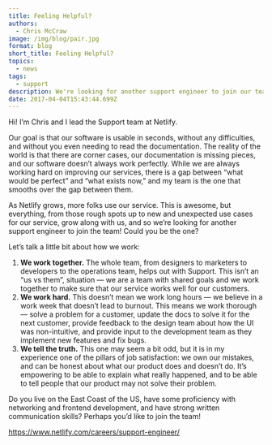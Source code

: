 ```yaml
---
title: Feeling Helpful?
authors:
  - Chris McCraw
image: /img/blog/pair.jpg
format: blog
short_title: Feeling Helpful?
topics:
  - news
tags:
  - support
description: We're looking for another support engineer to join our team!
date: 2017-04-04T15:43:44.699Z
---
```


Hi!  I’m Chris and I lead the Support team at Netlify.

Our goal is that our software is usable in seconds, without any difficulties, and without you even needing to read the documentation.  The reality of the world is that there are corner cases, our documentation is missing pieces, and our software doesn’t always work perfectly.  While we are always working hard on improving our services, there is a gap between “what would be perfect” and “what exists now,” and my team is the one that smooths over the gap between them.

As Netlify grows, more folks use our service.  This is awesome, but everything, from those rough spots up to new and unexpected use cases for our service, grow along with us, and so we’re looking for another support engineer to join the team!  Could you be the one?

  Let’s talk a little bit about how we work:

1. **We work together.**  The whole team, from designers to marketers to developers to the operations team, helps out with Support.  This isn’t an “us vs them”, situation — we are a team with shared goals and we work together to make sure that our service works well for our customers.
2. **We work hard.**  This doesn’t mean we work long hours — we believe in a work week that doesn’t lead to burnout.  This means we work thorough — solve a problem for a customer, update the docs to solve it for the next customer, provide feedback to the design team about how the UI was non-intuitive, and provide input to the development team as they implement new features and fix bugs.
3. **We tell the truth.**  This one may seem a bit odd, but it is in my experience one of the pillars of job satisfaction:  we own our mistakes, and can be honest about what our product does and doesn’t do.  It’s empowering to be able to explain what really happened, and to be able to tell people that our product may not solve their problem.

Do you live on the East Coast of the US, have some proficiency with networking and frontend development, and have strong written communication skills?  Perhaps you’d like to join the team!

https://www.netlify.com/careers/support-engineer/
